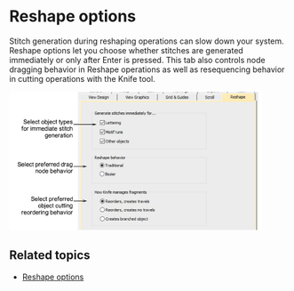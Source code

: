 # Reshape options

Stitch generation during reshaping operations can slow down your system. Reshape options let you choose whether stitches are generated immediately or only after Enter is pressed. This tab also controls node dragging behavior in Reshape operations as well as resequencing behavior in cutting operations with the Knife tool.

![summary_-_designs00194.png](assets/summary_-_designs00194.png)

## Related topics

- [Reshape options](../../Setup/settings/Reshape_options)
